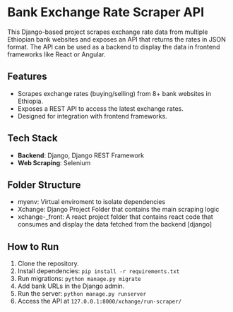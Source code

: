 # Bank Exchange Rate Scraper API

This Django-based project scrapes exchange rate data from multiple Ethiopian bank websites and exposes an API that returns the rates in JSON format. The API can be used as a backend to display the data in frontend frameworks like React or Angular.

## Features
- Scrapes exchange rates (buying/selling) from 8+ bank websites in Ethiopia.
- Exposes a REST API to access the latest exchange rates.
- Designed for integration with frontend frameworks.

## Tech Stack
- **Backend**: Django, Django REST Framework
- **Web Scraping**: Selenium

## Folder Structure
- myenv: Virtual enviroment to isolate dependencies
- Xchange: Django Project Folder that contains the main scraping logic
- xchange-_front: A react project folder that contains react code that consumes and display the data fetched from the backend [django] 

## How to Run
1. Clone the repository.
2. Install dependencies: `pip install -r requirements.txt`
3. Run migrations: `python manage.py migrate`
4. Add bank URLs in the Django admin.
5. Run the server: `python manage.py runserver`
6. Access the API at `127.0.0.1:8000/xchange/run-scraper/`
